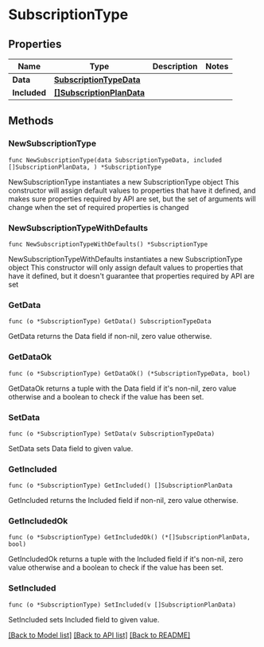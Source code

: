 # SubscriptionType

## Properties

Name | Type | Description | Notes
------------ | ------------- | ------------- | -------------
**Data** | [**SubscriptionTypeData**](SubscriptionTypeData.md) |  | 
**Included** | [**[]SubscriptionPlanData**](SubscriptionPlanData.md) |  | 

## Methods

### NewSubscriptionType

`func NewSubscriptionType(data SubscriptionTypeData, included []SubscriptionPlanData, ) *SubscriptionType`

NewSubscriptionType instantiates a new SubscriptionType object
This constructor will assign default values to properties that have it defined,
and makes sure properties required by API are set, but the set of arguments
will change when the set of required properties is changed

### NewSubscriptionTypeWithDefaults

`func NewSubscriptionTypeWithDefaults() *SubscriptionType`

NewSubscriptionTypeWithDefaults instantiates a new SubscriptionType object
This constructor will only assign default values to properties that have it defined,
but it doesn't guarantee that properties required by API are set

### GetData

`func (o *SubscriptionType) GetData() SubscriptionTypeData`

GetData returns the Data field if non-nil, zero value otherwise.

### GetDataOk

`func (o *SubscriptionType) GetDataOk() (*SubscriptionTypeData, bool)`

GetDataOk returns a tuple with the Data field if it's non-nil, zero value otherwise
and a boolean to check if the value has been set.

### SetData

`func (o *SubscriptionType) SetData(v SubscriptionTypeData)`

SetData sets Data field to given value.


### GetIncluded

`func (o *SubscriptionType) GetIncluded() []SubscriptionPlanData`

GetIncluded returns the Included field if non-nil, zero value otherwise.

### GetIncludedOk

`func (o *SubscriptionType) GetIncludedOk() (*[]SubscriptionPlanData, bool)`

GetIncludedOk returns a tuple with the Included field if it's non-nil, zero value otherwise
and a boolean to check if the value has been set.

### SetIncluded

`func (o *SubscriptionType) SetIncluded(v []SubscriptionPlanData)`

SetIncluded sets Included field to given value.



[[Back to Model list]](../README.md#documentation-for-models) [[Back to API list]](../README.md#documentation-for-api-endpoints) [[Back to README]](../README.md)



